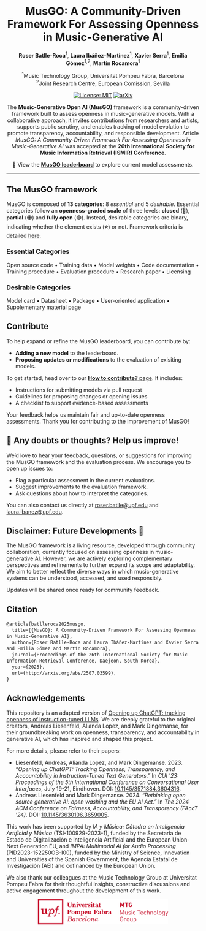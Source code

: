 <div align="center">

# MusGO: A Community-Driven Framework For Assessing Openness in Music-Generative AI

**Roser Batlle-Roca**<sup>1</sup>, **Laura Ibáñez-Martínez**<sup>1</sup>, **Xavier Serra**<sup>1</sup>, **Emilia Gómez**<sup>1,2</sup>, **Martín Rocamora**<sup>1</sup>

<sup>1</sup>Music Technology Group, Universitat Pompeu Fabra, Barcelona<br>
<sup>2</sup>Joint Research Centre, European Comission, Sevilla 


[![License: MIT](https://img.shields.io/badge/License-Apache_2.0-blue.svg)](LICENSE)
[![arXiv](https://img.shields.io/badge/arXiv-2507.03599-<COLOR>.svg)](http://arxiv.org/pdf/2507.03599)


The **Music-Generative Open AI (MusGO)** framework is a community-driven framework built to assess openness in music-generative models. With a collaborative approach, it invites contributions from researchers and artists, supports public scrutiny, and enables tracking of model evolution to promote transparency, accountability, and responsible development. Article _MusGO: A Community-Driven Framework For Assessing Openness in Music-Generative AI_ was accepted at the **26th International Society for Music Information Retrieval (ISMIR) Conference**. 

📍 View the **[MusGO leaderboard](https://roserbatlleroca.github.io/MusGO_framework/index.html)** to explore current model assessments.

</div>

---

## The MusGO framework

MusGO is composed of **13 categories**: 8 _essential_ and 5 _desirable_. Essential categories follow an **openness-graded scale** of three levels: **closed** (🔴), **partial** (🟠) and **fully open** (🟢). Instead, desirable categories are binary, indicating whether the element exists (**⭐**) or not. Framework criteria is detailed [here](https://roserbatlleroca.github.io/MusGO_framework/framework.html).

### Essential Categories
Open source code • Training data • Model weights • Code documentation •  Training procedure • Evaluation procedure • Research paper • Licensing  

### Desirable Categories
Model card • Datasheet • Package • User-oriented application • Supplementary material page

## Contribute

To help expand or refine the MusGO leaderboard, you can contribute by: 

- **Adding a new model** to the leaderboard. 
- **Proposing updates or modifications** to the evaluation of exisiting models. 

To get started, head over to our [**How to contribute?** page](projects/README.md). It includes:

- Instructions for submitting models via pull request
- Guidelines for proposing changes or opening issues
- A checklist to support evidence-based assessments


 Your feedback helps us maintain fair and up-to-date openness assessments. Thank you for contributing to the improvement of MusGO!

## 💬 Any doubts or thoughts? Help us improve!

We’d love to hear your feedback, questions, or suggestions for improving the MusGO framework and the evaluation process. We encourage you to open up issues to: 
- Flag a particular assessment in the current evaluations. 
- Suggest improvements to the evaluation framework. 
- Ask questions about how to interpret the categories. 

You can also contact us directly at [roser.batlle@upf.edu](mailto:roser.batlle@upf.edu) and [laura.ibanez@upf.edu](mailto:laura.ibanez@upf.edu). 

## Disclaimer: Future Developments 🚧

The MusGO framework is a living resource, developed through community collaboration, currently focused on assessing openness in music-generative AI. However, we are actively exploring complementary perspectives and refinements to further expand its scope and adaptability. We aim to better reflect the diverse ways in which music-generative systems can be understood, accessed, and used responsibly. 

Updates will be shared once ready for community feedback.

## Citation 

```
@article{batlleroca2025musgo,
  title={{MusGO}: A Community-Driven Framework For Assessing Openness in Music-Generative AI},
  author={Roser Batlle-Roca and Laura Ibáñez-Martínez and Xavier Serra and Emilia Gómez and Martín Rocamora},
  journal={Proceedings of the 26th International Society for Music Information Retrieval Conference, Daejeon, South Korea},
  year={2025}, 
  url={http://arxiv.org/abs/2507.03599}, 
}
```


## Acknowledgements 
This repository is an adapted version of [Opening up ChatGPT: tracking openness of instruction-tuned LLMs](https://github.com/opening-up-chatgpt/opening-up-chatgpt.github.io/). We are deeply grateful to the original creators, Andreas Liesenfeld, Alianda Lopez, and Mark Dingemanse, for their groundbreaking work on openness, transparency, and accountability in generative AI, which has inspired and shaped this project.

For more details, please refer to their papers:

- Liesenfeld, Andreas, Alianda Lopez, and Mark Dingemanse. 2023. *“Opening up ChatGPT: Tracking Openness, Transparency, and Accountability in Instruction-Tuned Text Generators.”* In *CUI '23: Proceedings of the 5th International Conference on Conversational User Interfaces*, July 19-21, Eindhoven. DOI: [10.1145/3571884.3604316](https://doi.org/10.1145/3571884.3604316).
- Andreas Liesenfeld and Mark Dingemanse. 2024. *“Rethinking open source generative AI: open washing and the EU AI Act.”* In *The 2024 ACM Conference on Fairness, Accountability, and Transparency (FAccT '24)*. DOI: [10.1145/3630106.3659005](https://doi.org/10.1145/3630106.3659005).

This work has been supported by _IA y Música: Cátedra en Inteligencia Artificial y Música_ (TSI-100929-2023-1), funded by the Secretaría de Estado de Digitalización e Inteligencia Artificial and the European Union-Next Generation EU, and _IMPA: Multimodal AI for Audio Processing_ (PID2023-152250OB-I00), funded by the Ministry of Science, Innovation and Universities of the Spanish Government, the Agencia Estatal de Investigación (AEI) and cofinanced by the European Union.

We also thank our colleagues at the Music Technology Group at Universitat Pompeu Fabra for their thoughtful insights, constructive discussions and active engagement throughout the development of this work.

<p align="center">
  <img src="docs/fig/MTG-logo.png" width="340">
</p>